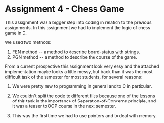 # Assignment 4 - Chess Game

This assignment was a bigger step into coding in relation to the previous assignments.
In this assignment we had to implement the logic of chess game in C.

We used two methods:
1. FEN method -- a method to describe board-status with strings.
2. PGN method -- a method to describe the course of the game.

From a current prospective this assignment look very easy and the attached implementation maybe looks a little messy, but back than it was the most difficult task of the semester for most students, for several reasons:

1. We were pretty new to programming in general and to C in particular.

2. We couldn't split the code to different files because one of  the lessons of this task is the importance of Seperation-of-Concerns principle, and it was a teaser to OOP course in the next semester.

3. This was the first time we had to use pointers and to deal with memory.

